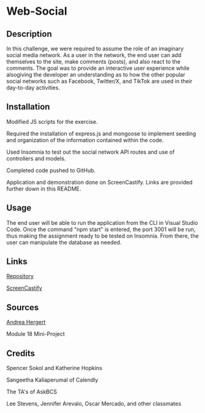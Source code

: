 # Web-Social

## Description
In this challenge, we were required to assume the role of an imaginary social media network. As a user in the network, the end user can add themselves to the site, make comments (posts), and also react to the comments. The goal was to provide an interactive user experience while alsogiving the developer an understanding as to how the other popular social networks such as Facebook, Twitter/X, and TikTok are used in their day-to-day activities. 

## Installation
Modified JS scripts for the exercise.

Required the installation of express.js and mongoose to implement seeding and organization of the information contained within the code.

Used Insomnia to test out the social network API routes and use of controllers and models.

Completed code pushed to GitHub.

Application and demonstration done on ScreenCastify.  Links are provided further down in this README.

## Usage
The end user will be able to run the application from the CLI in Visual Studio Code. Once the command "npm start" is entered, the port 3001 will be run, thus making the assignment ready to be tested on Insomnia. From there, the user can manipulate the database as needed. 

## Links
[Repository](https://github.com/AbeThomas82/Web-Social)

[ScreenCastify](https://drive.google.com/file/d/1LDaTuLIKQGmKXbr3o64OOV5No4YVvUy9/view)

## Sources
[Andrea Hergert](https://www.youtube.com/watch?v=CMaXuKK3Jjc)

Module 18 Mini-Project

## Credits
Spencer Sokol and Katherine Hopkins

Sangeetha Kaliaperumal of Calendly

The TA's of AskBCS

Lee Stevens, Jennifer Arevalo, Oscar Mercado, and other classmates